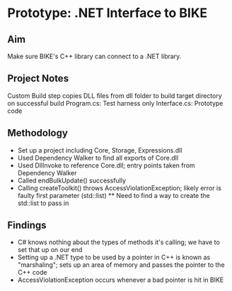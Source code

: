Prototype: .NET Interface to BIKE
=================================

Aim
------
Make sure BIKE's C++ library can connect to a .NET library.

Project Notes
-------------
Custom Build step copies DLL files from dll folder to build target directory on successful build
Program.cs: Test harness only
Interface.cs: Prototype code

Methodology
-----------
* Set up a project including Core, Storage, Expressions.dll
* Used Dependency Walker to find all exports of Core.dll
* Used DllInvoke to reference Core.dll; entry points taken from Dependency Walker
* Called endBulkUpdate() successfully
* Calling createToolkit() throws AccessViolationException; likely error is faulty first parameter (std::list<string>)
** Need to find a way to create the std::list<string> to pass in

Findings
--------
* C# knows nothing about the types of methods it's calling; we have to set that up on our end
* Setting up a .NET type to be used by a pointer in C++ is known as "marshaling"; sets up an area of memory and passes the pointer to the C++ code
* AccessViolationException occurs whenever a bad pointer is hit in BIKE

